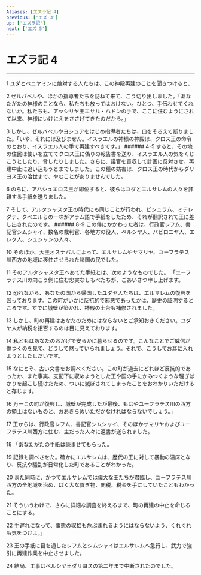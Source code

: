 ```yaml
---
Aliases: [エズラ記 4]
previous: ['エズ 3']
up: ['エズラ記']
next: ['エズ 5']
---
```

# エズラ記 4

***




1 
ユダとベニヤミンに敵対する人たちは、この神殿再建のことを聞きつけると、 



2 
ゼルバベルや、ほかの指導者たちを訪ねて来て、こう切り出しました。「あなたがたの神様のことなら、私たちも放ってはおけない。ひとつ、手伝わせてくれないか。私たちも、アッシリヤ王エサル・ハドンの手で、ここに住むようにされて以来、神様にいけにえをささげてきたのだから。」 



3 
しかし、ゼルバベルやヨシュアをはじめ指導者たちは、口をそろえて断りました。「いや、それには及びません。イスラエルの神様の神殿は、クロス王の命令のとおり、イスラエル人の手で再建すべきです。」 ###### 4-5 すると、その地の住民は使いを立ててクロス王に偽りの報告書を送り、イスラエル人の気をくじこうとしたり、脅したりしました。さらに、議官を買収して計画に反対させ、再建中止に追い込もうとまでしました。この種の妨害は、クロス王の時代からダリヨス王の治世まで、やむことがありませんでした。 



6 
のちに、アハシュエロス王が即位すると、彼らはユダとエルサレムの人々を非難する手紙を送りました。 



7 
そして、アルタシャスタ王の時代にも同じことが行われ、ビシュラム、ミテレダテ、タベエルらの一味がアラム語で手紙をしたため、それが翻訳されて王に差し出されたのです。 ###### 8-9 この件にかかわった者は、行政官レフム、書記官シムシャイ、数名の裁判官、各地方の役人、ペルシヤ人、バビロニヤ人、エレク人、シュシャンの人々、 



10 
そのほか、大王オスナパルによって、エルサレムやサマリヤ、ユーフラテス川西方の地域に移住させられた諸国の民でした。 



11 
そのアルタシャスタ王へあてた手紙とは、次のようなものでした。 「ユーフラテス川の向こう側に住む忠実なしもべたちが、ごあいさつ申し上げます。 



12 
恐れながら、あなたの国から帰国したユダヤ人たちは、エルサレムの復興を図っております。この町がいかに反抗的で邪悪であったかは、歴史の証明するところです。すでに城壁が築かれ、神殿の土台も補修されました。 



13 
しかし、町の再建はあなたのためにはならないとご承知おきください。ユダヤ人が納税を拒否するのは目に見えております。 



14 
私どもはあなたのおかげで安らかに暮らせるのです。こんなことでご威信が傷つくのを見て、どうして黙っていられましょう。それで、こうしてお耳に入れようとしたしだいです。 



15 
なにとぞ、古い文書をお調べください。この町が過去にどれほど反抗的であったか、また事実、支配下に収めようとした王や国の手にかみつくような騒ぎばかりを起こし続けたため、ついに滅ぼされてしまったことをおわかりいただけると存じます。 



16 
万一この町が復興し、城壁が完成したが最後、もはやユーフラテス川の西方の領土はないものと、おあきらめいただかなければならないでしょう。」 



17 
王からは、行政官レフム、書記官シムシャイ、そのほかサマリヤおよびユーフラテス川西方に住む、主だった人々に返書が送られました。 



18 
「あなたがたの手紙は読ませてもらった。 



19 
記録も調べさせた。確かにエルサレムは、歴代の王に対して暴動の温床となり、反抗や騒乱が日常化した町であることがわかった。 



20 
また同時に、かつてエルサレムでは偉大な王たちが君臨し、ユーフラテス川西方の全地域を治め、ばく大な貢ぎ物、関税、税金を手にしていたこともわかった。 



21 
そういうわけで、さらに詳細な調査を終えるまで、町の再建の中止を命じることにする。 



22 
手遅れになって、事態の収拾も危ぶまれるようにはならないよう、くれぐれも気をつけよ。」 



23 
王の手紙に目を通したレフムとシムシャイはエルサレムへ急行し、武力で強引に再建作業を中止させました。 



24 
結局、工事はペルシヤ王ダリヨスの第二年まで中断されたのでした。
